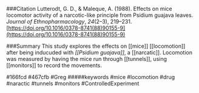 ###Citation
Lutterodt, G. D., & Maleque, A. (1988). Effects on mice locomotor activity of a narcotic-like principle from Psidium guajava leaves. _Journal of Ethnopharmacology_, _24_(2–3), 219–231. [https://doi.org/10.1016/0378-8741(88)90155-9](https://doi.org/10.1016/0378-8741(88)90155-9)

###Summary 
This study explores the effects on [[mice]] [[locomotion]] after being inducuded with *[[Psidium guajava]]*, a [[narcatic]]. Locomotion was measured by having the mice run through [[tunnels]], using [[monitors]] to record the movements. 


#166fcd
#467cfb
#Greg
#####keywords
#mice 
#locomotion
#drug
#naractic
#tunnels
#monitors 
#ControlledExperiment 
